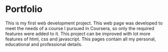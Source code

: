 # Portfolio
This is my first web development project.
This web page was developed to meet the needs of a course I pursued in Coursera, so only the required features were added to it. This project can be improved with lot more features of html, css and javascript.
This pages contain all my personal, educational and professional details.
